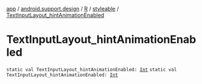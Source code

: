 [app](../../../index.md) / [android.support.design](../../index.md) / [R](../index.md) / [styleable](index.md) / [TextInputLayout_hintAnimationEnabled](.)

# TextInputLayout_hintAnimationEnabled

`static val TextInputLayout_hintAnimationEnabled: `[`Int`](https://kotlinlang.org/api/latest/jvm/stdlib/kotlin/-int/index.html)
`static val TextInputLayout_hintAnimationEnabled: `[`Int`](https://kotlinlang.org/api/latest/jvm/stdlib/kotlin/-int/index.html)